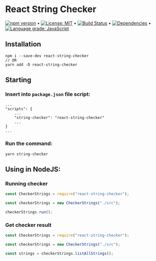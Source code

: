 # React String Checker

[![npm version](https://badge.fury.io/js/react-string-checker.svg)](https://badge.fury.io/js/react-string-checker) &bull; [![License: MIT](https://img.shields.io/badge/License-MIT-yellow.svg)](https://github.com/andrelmlins/react-string-checker/blob/master/LICENSE) &bull; [![Build Status](https://travis-ci.com/andrelmlins/react-string-checker.svg?branch=master)](https://travis-ci.com/andrelmlins/react-string-checker) &bull; [![Dependencies](https://david-dm.org/andrelmlins/react-string-checker.svg)](https://david-dm.org/andrelmlins/react-string-checker) &bull; [![Language grade: JavaScript](https://img.shields.io/lgtm/grade/javascript/g/andrelmlins/react-string-checker.svg?logo=lgtm&logoWidth=18)](https://lgtm.com/projects/g/andrelmlins/react-string-checker/context:javascript)

## Installation

```
npm i --save-dev react-string-checker
// OR
yarn add -D react-string-checker
```

## Starting

### Insert into `package.json` file script:

```
...
"scripts": {
    ...
    "string-checker": "react-string-checker"
    ...
}
...
```

### Run the command:

```
yarn string-checker
```

## Using in NodeJS:

### Running checker

```javascript
const CheckerStrings = require("react-string-checker");

const checkerStrings = new CheckerStrings("./src");

checkerStrings.run();
```

### Get checker result

```javascript
const CheckerStrings = require("react-string-checker");

const checkerStrings = new CheckerStrings("./src");

const strings = checkerStrings.listAllStrings();
```
